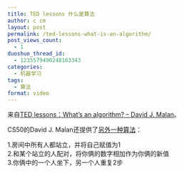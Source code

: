 ```yaml
---
title: TED lessons 什么是算法
author: c cm
layout: post
permalink: /ted-lessons-what-is-an-algorithm/
post_views_count:
  - 1
duoshuo_thread_id:
  - 1235579490248163343
categories:
  - 机器学习
tags:
  - 算法
format: video
---
```

来自<a href="http://ed.ted.com/lessons/your-brain-can-solve-algorithms-david-j-malan#watch" target="_blank">TED lessons：What&#8217;s an algorithm? &#8211; David J. Malan</a>。

CS50的David J. Malan还提供了<a href="http://d2o9nyf4hwsci4.cloudfront.net/2013/fall/lectures/0/w/notes0w/notes0w.html" target="_blank">另外一种算法</a>：

1.房间中所有人都站立，并将自己赋值为1  
2.和某个站立的人配对，将你俩的数字相加作为你俩的新值  
3.你俩中的一个人坐下，另一个人重复2步